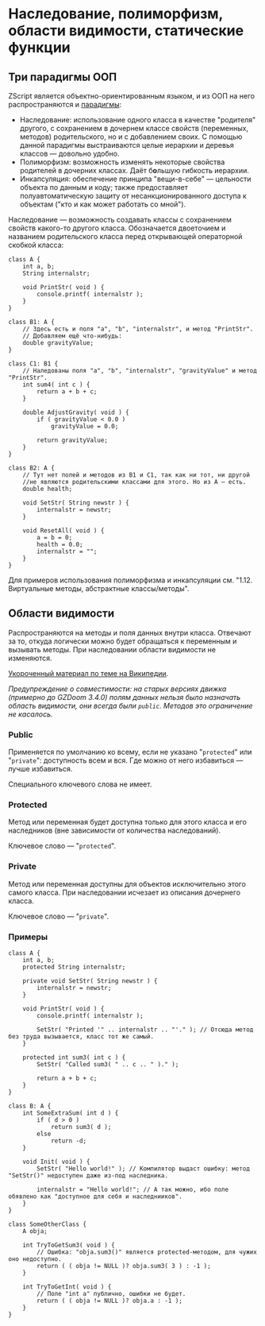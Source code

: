 # Наследование, полиморфизм, области видимости, статические функции

## Три парадигмы ООП

ZScript является объектно-ориентированным языком, и из ООП на него распространяются и [парадигмы](https://www.insight-it.ru/theory/2008/tri-osnovnyx-komponenta-paradigmy-obektno-orientirovannogo-programmirovaniya/):

* Наследование: использование одного класса в качестве "родителя" другого, с сохранением в дочернем классе свойств (переменных, методов) родительского, но и с добавлением своих. С помощью данной парадигмы выстраиваются целые иерархии и деревья классов — довольно удобно.
* Полиморфизм: возможность изменять некоторые свойства родителей в дочерних классах. Даёт б**о**льшую гибкость иерархии.
* Инкапсуляция: обеспечение принципа "вещи-в-себе" — цельности объекта по данным и коду; также предоставляет полуавтоматическую защиту от несанкционированного доступа к объектам ("кто и как может работать со мной").

Наследование — возможность создавать классы с сохранением свойств какого-то другого класса. Обозначается двоеточием и названием родительского класса перед открывающей операторной скобкой класса:

```Csharp
class A {
    int a, b;
    String internalstr;

    void PrintStr( void ) {
        console.printf( internalstr );
    }
}

class B1: A {
    // Здесь есть и поля "a", "b", "internalstr", и метод "PrintStr".
    // Добавляем ещё что-нибудь:
    double gravityValue;
}

class C1: B1 {
    // Наледованы поля "a", "b", "internalstr", "gravityValue" и метод "PrintStr".
    int sum4( int c ) {
        return a + b + c;
    }

    double AdjustGravity( void ) {
        if ( gravityValue < 0.0 )
            gravityValue = 0.0;

        return gravityValue;
    }
}

class B2: A {
    // Тут нет полей и методов из B1 и C1, так как ни тот, ни другой 
    //не являются родительскими классами для этого. Но из A — есть.
    double health;

    void SetStr( String newstr ) {
        internalstr = newstr;
    }

    void ResetAll( void ) {
        a = b = 0;
        health = 0.0;
        internalstr = "";
    }
}
```

Для примеров использования полиморфизма и инкапсуляции см. "1.12. Виртуальные методы, абстрактные классы/методы".



## Области видимости

Распространяются на методы и поля данных внутри класса. Отвечают за то, откуда логически можно будет обращаться к переменным и вызывать методы. При наследовании области видимости не изменяются.

[Укороченный материал по теме на Википедии](https://ru.wikipedia.org/wiki/%D0%9E%D0%B1%D0%BB%D0%B0%D1%81%D1%82%D1%8C_%D0%B2%D0%B8%D0%B4%D0%B8%D0%BC%D0%BE%D1%81%D1%82%D0%B8#%D0%A2%D0%B8%D0%BF%D1%8B_%D0%BE%D0%B1%D0%BB%D0%B0%D1%81%D1%82%D0%B8_%D0%B2%D0%B8%D0%B4%D0%B8%D0%BC%D0%BE%D1%81%D1%82%D0%B8).

_Предупреждение о совместимости: на старых версиях движка (примерно до GZDoom 3.4.0) полям данных нельзя было назначать область видимости, они всегда были `public`. Методов это ограничение не касалось._

### Public

Применяется по умолчанию ко всему, если не указано "`protected`" или "`private`": доступность всем и вся. Где можно от него избавиться — лучше избавиться.

Специального ключевого слова не имеет.

### Protected

Метод или переменная будет доступна только для этого класса и его наследников (вне зависимости от количества наследований).

Ключевое слово — "`protected`".

### Private

Метод или переменная доступны для объектов исключительно этого самого класса. При наследовании исчезает из описания дочернего класса.

Ключевое слово — "`private`".

### Примеры

```Csharp
class A {
    int a, b;
    protected String internalstr;

    private void SetStr( String newstr ) {
        internalstr = newstr;
    }

    void PrintStr( void ) {
        console.printf( internalstr );

        SetStr( "Printed '" .. internalstr .. "'." ); // Отсюда метод без труда вызывается, класс тот же самый.
    }

    protected int sum3( int c ) {
        SetStr( "Called sum3( " .. c .. " )." );

        return a + b + c;
    }
}

class B: A {
    int SomeExtraSum( int d ) {
        if ( d > 0 )
            return sum3( d );
        else
            return -d;
    }

    void Init( void ) {
        SetStr( "Hello world!" ); // Компилятор выдаст ошибку: метод "SetStr()" недоступен даже из-под наследника.

        internalstr = "Hello world!"; // А так можно, ибо поле обявлено как "доступное для себя и наследнииков".
    }
}

class SomeOtherClass {
    A obja;

    int TryToGetSum3( void ) {
        // Ошибка: "obja.sum3()" является protected-методом, для чужих оно недоступно.
        return ( ( obja != NULL )? obja.sum3( 3 ) : -1 );
    }

    int TryToGetInt( void ) {
        // Поле "int a" публично, ошибки не будет.
        return ( ( obja != NULL )? obja.a : -1 );
    }
}
```
